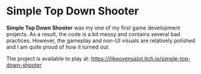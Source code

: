# Simple Top Down Shooter

**Simple Top Down Shooter** was my one of my first game development projects. As a result, the code is a bit messy and contains several bad practices. However, the gameplay and non-UI visuals are relatively polished and I am quite proud of how it turned out. 

The project is available to play at: https://ilikeovensalot.itch.io/simple-top-down-shooter
